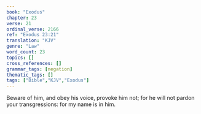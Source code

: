 ```yaml
---
book: "Exodus"
chapter: 23
verse: 21
ordinal_verse: 2166
ref: "Exodus 23:21"
translation: "KJV"
genre: "Law"
word_count: 23
topics: []
cross_references: []
grammar_tags: [negation]
thematic_tags: []
tags: ["Bible","KJV","Exodus"]
---
```

Beware of him, and obey his voice, provoke him not; for he will not pardon your transgressions: for my name is in him.
